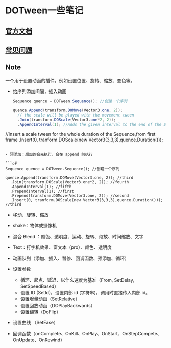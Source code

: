 # DOTween一些笔记

## [官方文档](http://dotween.demigiant.com/documentation.php)

## [常见问题](https://blog.csdn.net/zcaixzy5211314/article/details/85749734)

## Note

一个用于设置动画的插件，例如设置位置、旋转、缩放、变色等。

- 给序列添加间隔，插入动画

  ```c#
  Sequence quence = DOTween.Sequence(); //创建一个序列
  
  quence.Append(transform.DOMove(Vector3.one, 2));
  	// the scale will be played with the movement tween
  	.Join(transform.DOScale(Vector3.one*2, 2));
  	.AppendInterval(1); //Adds the given interval to the end of the Sequence.
//Insert a scale tween for the whole duration of the Sequence,from first frame
  	.Insert(0, tranform.DOScale(new Vector3(3,3,3),quence.Duration()));
  ```
  
- 预添加：后加的会先执行，会在 append 前执行

  ```c#
  Sequence quence = DOTween.Sequence(); //创建一个序列
  
  quence.Append(transform.DOMove(Vector3.one, 2)); //third
  	.Join(transform.DOScale(Vector3.one*2, 2)); //fourth
  	.AppendInterval(1); //fifth
  	.PrependInterval(1); //first
  	.Prepend(transform.DOMove(Vector3.one, 2)); //second
  	.Insert(0, tranform.DOScale(new Vector3(3,3,3),quence.Duration())); //third
  ```

- 移动、旋转、缩放

- shake：物体或摄像机

- 混合 Blend ：颜色、透明度、运动、旋转、缩放、时间缩放、文字

- Text：打字机效果、富文本（pro）、颜色、透明度

- 动画队列（添加、插入、暂停、回调函数、预添加、循环）

- 设置参数

  - 循环、起点、延迟、以什么速度为基准（From, SetDelay, SetSpeedBased）
  - 设置 ID (SetId)，设置内部 id (字符串)，调用时直接传入内部 id。
  - 设置增量动画（SetRelative）
  - 设置回放动画（DOPlayBackwards）
  - 设置翻转（DoFlip）

- 设置曲线 （SetEase）

- 回调函数（onComplete、OnKill、OnPlay、OnStart、OnStepCompete、OnUpdate、OnRewind）